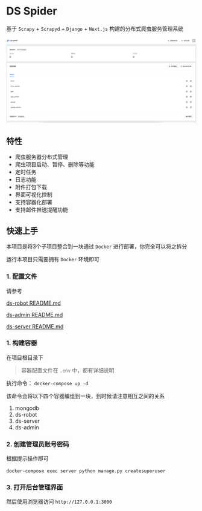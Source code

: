 # DS Spider

基于 `Scrapy` + `Scrapyd` + `Django` + `Next.js` 构建的分布式爬虫服务管理系统

![图片](https://github.com/ifui/resources/blob/main/ds-spider/WX20220510-155840.png)

## 特性

- 爬虫服务器分布式管理
- 爬虫项目启动、暂停、删除等功能
- 定时任务
- 日志功能
- 附件打包下载
- 界面可视化控制
- 支持容器化部署
- 支持邮件推送提醒功能

## 快速上手

本项目是将3个子项目整合到一块通过 `Docker` 进行部署，你完全可以将之拆分

运行本项目只需要拥有 `Docker` 环境即可

### 1. 配置文件

请参考

[ds-robot README.md](https://github.com/ds-spider/ds-robot/README.md)

[ds-admin README.md](https://github.com/ds-spider/ds-admin/README.md)

[ds-server README.md](https://github.com/ds-spider/ds-server/README.md)

### 1. 构建容器

在项目根目录下

> 容器配置文件在 `.env` 中，都有详细说明

执行命令： `docker-compose up -d`

该命令会将以下四个容器编组到一块，到时候请注意相互之间的关系

1. mongodb
2. ds-robot
3. ds-server
4. ds-admin

### 2. 创建管理员账号密码

根据提示操作即可

`docker-compose exec server python manage.py createsuperuser`

### 3. 打开后台管理界面

然后使用浏览器访问 `http://127.0.0.1:3000`



